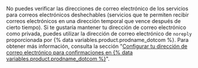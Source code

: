 No puedes verificar las direcciones de correo electrónico de los servicios para correos electrónicos deshechables (servicios que te permiten recibir correos electrónicos en una dirección temporal que vence después de cierto tiempo). Si te gustaría mantener tu dirección de correo electrónico como privada, puedes utilizar la dirección de correo electrónico de `noreply` proporcionada por {% data variables.product.prodname_dotcom %}. Para obtener más información, consulta la sección "[Configurar tu dirección de correo electrónico para confirmaciones en {% data variables.product.prodname_dotcom %}](/articles/setting-your-commit-email-address#setting-your-commit-email-address-on-github)".
